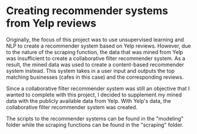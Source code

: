 # Creating recommender systems from Yelp reviews

Originally, the focus of this project was to use unsupervised learning and NLP to create a recommender system based on Yelp reviews.  However, due to the nature of the scraping function, the data that was mined from Yelp was insufficient to create a collaborative filter recommender system.  As a result, the mined data was used to create a content-based recommender system instead.  This system takes in a user input and outputs the top matching businesses (cafes in this case) and the corresponding reviews.  

Since a collaborative filter recommender system was still an objective that I wanted to complete with this project, I decided to supplement my mined data with the publicly available data from Yelp.  With Yelp's data, the collaborative filter recommender system was created.

The scripts to the recommender systems can be found in the "modeling" folder while the scraping functions can be found in the "scraping" folder.
